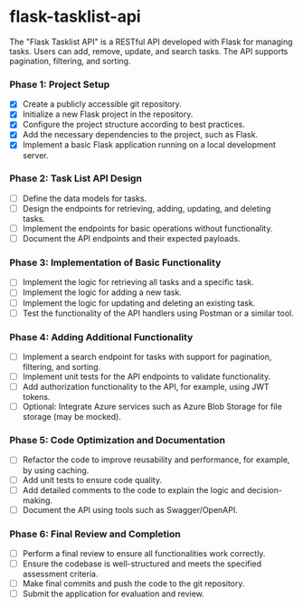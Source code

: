 # flask-tasklist-api
The "Flask Tasklist API" is a RESTful API developed with Flask for managing tasks. Users can add, remove, update, and search tasks. The API supports pagination, filtering, and sorting.

### Phase 1: Project Setup
- [x] Create a publicly accessible git repository.
- [x] Initialize a new Flask project in the repository.
- [x] Configure the project structure according to best practices.
- [x] Add the necessary dependencies to the project, such as Flask.
- [x] Implement a basic Flask application running on a local development server.

### Phase 2: Task List API Design
- [ ] Define the data models for tasks.
- [ ] Design the endpoints for retrieving, adding, updating, and deleting tasks.
- [ ] Implement the endpoints for basic operations without functionality.
- [ ] Document the API endpoints and their expected payloads.

### Phase 3: Implementation of Basic Functionality
- [ ] Implement the logic for retrieving all tasks and a specific task.
- [ ] Implement the logic for adding a new task.
- [ ] Implement the logic for updating and deleting an existing task.
- [ ] Test the functionality of the API handlers using Postman or a similar tool.

### Phase 4: Adding Additional Functionality
- [ ] Implement a search endpoint for tasks with support for pagination, filtering, and sorting.
- [ ] Implement unit tests for the API endpoints to validate functionality.
- [ ] Add authorization functionality to the API, for example, using JWT tokens.
- [ ] Optional: Integrate Azure services such as Azure Blob Storage for file storage (may be mocked).

### Phase 5: Code Optimization and Documentation
- [ ] Refactor the code to improve reusability and performance, for example, by using caching.
- [ ] Add unit tests to ensure code quality.
- [ ] Add detailed comments to the code to explain the logic and decision-making.
- [ ] Document the API using tools such as Swagger/OpenAPI.

### Phase 6: Final Review and Completion
- [ ] Perform a final review to ensure all functionalities work correctly.
- [ ] Ensure the codebase is well-structured and meets the specified assessment criteria.
- [ ] Make final commits and push the code to the git repository.
- [ ] Submit the application for evaluation and review.